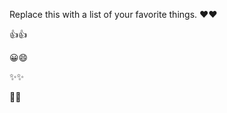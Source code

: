 Replace this with a list of your favorite things.
	❤️:heart:

👍:+1:

😀:smile:

✨:sparkles:

🎉:tada:

